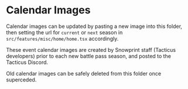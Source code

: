 # Calendar Images

Calendar images can be updated by pasting a new image into this folder, then setting the url for `current` or `next` season in `src/features/misc/home/home.tsx` accordingly.

These event calendar images are created by Snowprint staff (Tacticus developers) prior to each new battle pass season, and posted to the Tacticus Discord.

Old calendar images can be safely deleted from this folder once superceded.